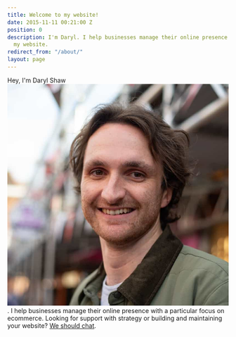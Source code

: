 ```yaml
---
title: Welcome to my website!
date: 2015-11-11 00:21:00 Z
position: 0
description: I'm Daryl. I help businesses manage their online presence. Welcome to
  my website.
redirect_from: "/about/"
layout: page
---
```


<p class="p-note">Hey, I'm <span class="hover-reveal no-touch p-name">Daryl Shaw<a class="u-url" rel="me" href="https://darylshaw.co.uk/"><img class="hover-reveal-img u-photo" src="/assets/uploads/profile-crop.jpg" alt=""></a></span>. I help businesses manage their online presence with a particular focus on ecommerce. Looking for support with strategy or building and maintaining your website? <a href="/contact/">We should chat</a>.</p>
